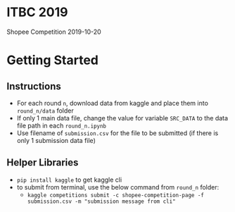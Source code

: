 # ITBC 2019
Shopee Competition 2019-10-20

# Getting Started
## Instructions
* For each round `n`, download data from kaggle and place them into `round_n/data` folder
* If only 1 main data file, change the value for variable `SRC_DATA` to the data file path in each `round_n.ipynb`
* Use filename of `submission.csv` for the file to be submitted (if there is only 1 submission data file)

## Helper Libraries
* `pip install kaggle` to get kaggle cli
* to submit from terminal, use the below command from `round_n` folder:
	* `kaggle competitions submit -c shopee-competition-page -f submission.csv -m "submission message from cli"`

